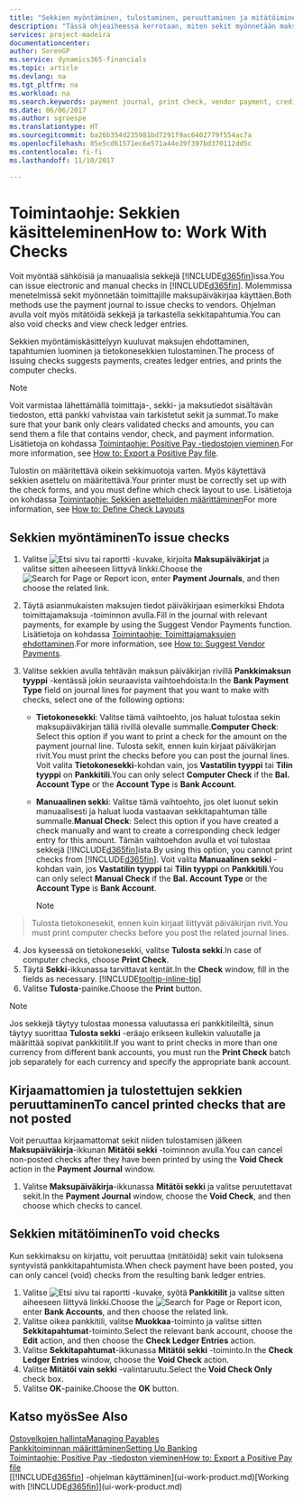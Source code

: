 ```yaml
---
title: "Sekkien myöntäminen, tulostaminen, peruuttaminen ja mitätöiminen| Microsoft Docs"
description: "Tässä ohjeaiheessa kerrotaan, miten sekit myönnetään maksupäiväkirjan avulla, tulostetaan ja mitätöidään tai miten sekkitapahtumia tarkastellaan Dynamics 365:ssä."
services: project-madeira
documentationcenter: 
author: SorenGP
ms.service: dynamics365-financials
ms.topic: article
ms.devlang: na
ms.tgt_pltfrm: na
ms.workload: na
ms.search.keywords: payment journal, print check, vendor payment, creditor, debt, balance due, AP
ms.date: 06/06/2017
ms.author: sgroespe
ms.translationtype: HT
ms.sourcegitcommit: ba26b354d235981bd7291f9ac6402779f554ac7a
ms.openlocfilehash: 85e5cd61571ec6e571a44e39f397bd370112dd5c
ms.contentlocale: fi-fi
ms.lasthandoff: 11/10/2017

---
```

# <a name="how-to-work-with-checks"></a><span data-ttu-id="9b32a-103">Toimintaohje: Sekkien käsitteleminen</span><span class="sxs-lookup"><span data-stu-id="9b32a-103">How to: Work With Checks</span></span>
<span data-ttu-id="9b32a-104">Voit myöntää sähköisiä ja manuaalisia sekkejä [!INCLUDE[d365fin](includes/d365fin_md.md)]issa.</span><span class="sxs-lookup"><span data-stu-id="9b32a-104">You can issue electronic and manual checks in [!INCLUDE[d365fin](includes/d365fin_md.md)].</span></span> <span data-ttu-id="9b32a-105">Molemmissa menetelmissä sekit myönnetään toimittajille maksupäiväkirjaa käyttäen.</span><span class="sxs-lookup"><span data-stu-id="9b32a-105">Both methods use the payment journal to issue checks to vendors.</span></span> <span data-ttu-id="9b32a-106">Ohjelman avulla voit myös mitätöidä sekkejä ja tarkastella sekkitapahtumia.</span><span class="sxs-lookup"><span data-stu-id="9b32a-106">You can also void checks and view check ledger entries.</span></span>

<span data-ttu-id="9b32a-107">Sekkien myöntämiskäsittelyyn kuuluvat maksujen ehdottaminen, tapahtumien luominen ja tietokonesekkien tulostaminen.</span><span class="sxs-lookup"><span data-stu-id="9b32a-107">The process of issuing checks suggests payments, creates ledger entries, and prints the computer checks.</span></span>

> [!NOTE]  
>   <span data-ttu-id="9b32a-108">Voit varmistaa lähettämällä toimittaja-, sekki- ja maksutiedot sisältävän tiedoston, että pankki vahvistaa vain tarkistetut sekit ja summat.</span><span class="sxs-lookup"><span data-stu-id="9b32a-108">To make sure that your bank only clears validated checks and amounts, you can send them a file that contains vendor, check, and payment information.</span></span> <span data-ttu-id="9b32a-109">Lisätietoja on kohdassa [Toimintaohje: Positive Pay -tiedostojen vieminen](finance-how-positive-pay.md).</span><span class="sxs-lookup"><span data-stu-id="9b32a-109">For more information, see [How to: Export a Positive Pay file](finance-how-positive-pay.md).</span></span>

<span data-ttu-id="9b32a-110">Tulostin on määritettävä oikein sekkimuotoja varten. Myös käytettävä sekkien asettelu on määritettävä.</span><span class="sxs-lookup"><span data-stu-id="9b32a-110">Your printer must be correctly set up with the check forms, and you must define which check layout to use.</span></span> <span data-ttu-id="9b32a-111">Lisätietoja on kohdassa [Toimintaohje: Sekkien asetteluiden määrittäminen](finance-how-define-check-layouts.md)</span><span class="sxs-lookup"><span data-stu-id="9b32a-111">For more information, see [How to: Define Check Layouts](finance-how-define-check-layouts.md)</span></span>

## <a name="to-issue-checks"></a><span data-ttu-id="9b32a-112">Sekkien myöntäminen</span><span class="sxs-lookup"><span data-stu-id="9b32a-112">To issue checks</span></span>
1. <span data-ttu-id="9b32a-113">Valitse ![Etsi sivu tai raportti](media/ui-search/search_small.png "Etsi sivu tai raportti -kuvake") -kuvake, kirjoita **Maksupäiväkirjat** ja valitse sitten aiheeseen liittyvä linkki.</span><span class="sxs-lookup"><span data-stu-id="9b32a-113">Choose the ![Search for Page or Report](media/ui-search/search_small.png "Search for Page or Report icon") icon, enter **Payment Journals**, and then choose the related link.</span></span>
2. <span data-ttu-id="9b32a-114">Täytä asianmukaisten maksujen tiedot päiväkirjaan esimerkiksi Ehdota toimittajamaksuja -toiminnon avulla.</span><span class="sxs-lookup"><span data-stu-id="9b32a-114">Fill in the journal with relevant payments, for example by using the Suggest Vendor Payments function.</span></span> <span data-ttu-id="9b32a-115">Lisätietoja on kohdassa [Toimintaohje: Toimittajamaksujen ehdottaminen](payables-how-suggest-vendor-payments.md).</span><span class="sxs-lookup"><span data-stu-id="9b32a-115">For more information, see [How to: Suggest Vendor Payments](payables-how-suggest-vendor-payments.md).</span></span>
3. <span data-ttu-id="9b32a-116">Valitse sekkien avulla tehtävän maksun päiväkirjan rivillä **Pankkimaksun tyyppi** -kentässä jokin seuraavista vaihtoehdoista:</span><span class="sxs-lookup"><span data-stu-id="9b32a-116">In the **Bank Payment Type** field on journal lines for payment that you want to make with checks, select one of the following options:</span></span>

   * <span data-ttu-id="9b32a-117">**Tietokonesekki**: Valitse tämä vaihtoehto, jos haluat tulostaa sekin maksupäiväkirjan tällä rivillä olevalle summalle.</span><span class="sxs-lookup"><span data-stu-id="9b32a-117">**Computer Check**: Select this option if you want to print a check for the amount on the payment journal line.</span></span> <span data-ttu-id="9b32a-118">Tulosta sekit, ennen kuin kirjaat päiväkirjan rivit.</span><span class="sxs-lookup"><span data-stu-id="9b32a-118">You must print the checks before you can post the journal lines.</span></span> <span data-ttu-id="9b32a-119">Voit valita **Tietokonesekki**-kohdan vain, jos **Vastatilin tyyppi** tai **Tilin tyyppi** on **Pankkitili**.</span><span class="sxs-lookup"><span data-stu-id="9b32a-119">You can only select **Computer Check** if the **Bal. Account Type** or the **Account Type** is **Bank Account**.</span></span>
   * <span data-ttu-id="9b32a-120">**Manuaalinen sekki**: Valitse tämä vaihtoehto, jos olet luonut sekin manuaalisesti ja haluat luoda vastaavan sekkitapahtuman tälle summalle.</span><span class="sxs-lookup"><span data-stu-id="9b32a-120">**Manual Check**: Select this option if you have created a check manually and want to create a corresponding check ledger entry for this amount.</span></span> <span data-ttu-id="9b32a-121">Tämän vaihtoehdon avulla et voi tulostaa sekkejä [!INCLUDE[d365fin](includes/d365fin_md.md)]ista.</span><span class="sxs-lookup"><span data-stu-id="9b32a-121">By using this option, you cannot print checks from [!INCLUDE[d365fin](includes/d365fin_md.md)].</span></span> <span data-ttu-id="9b32a-122">Voit valita **Manuaalinen sekki** -kohdan vain, jos **Vastatilin tyyppi** tai **Tilin tyyppi** on **Pankkitili**.</span><span class="sxs-lookup"><span data-stu-id="9b32a-122">You can only select **Manual Check** if the **Bal. Account Type** or the **Account Type** is **Bank Account**.</span></span>

     > [!NOTE]  
>   <span data-ttu-id="9b32a-123">Tulosta tietokonesekit, ennen kuin kirjaat liittyvät päiväkirjan rivit.</span><span class="sxs-lookup"><span data-stu-id="9b32a-123">You must print computer checks before you post the related journal lines.</span></span>
4. <span data-ttu-id="9b32a-124">Jos kyseessä on tietokonesekki, valitse **Tulosta sekki**.</span><span class="sxs-lookup"><span data-stu-id="9b32a-124">In case of computer checks, choose **Print Check**.</span></span>
5. <span data-ttu-id="9b32a-125">Täytä **Sekki**-ikkunassa tarvittavat kentät.</span><span class="sxs-lookup"><span data-stu-id="9b32a-125">In the **Check** window, fill in the fields as necessary.</span></span> [!INCLUDE[tooltip-inline-tip](includes/tooltip-inline-tip_md.md)]
6. <span data-ttu-id="9b32a-126">Valitse **Tulosta**-painike.</span><span class="sxs-lookup"><span data-stu-id="9b32a-126">Choose the **Print** button.</span></span>

> [!NOTE]  
>   <span data-ttu-id="9b32a-127">Jos sekkejä täytyy tulostaa monessa valuutassa eri pankkitileiltä, sinun täytyy suorittaa **Tulosta sekki** -eräajo erikseen kullekin valuutalle ja määrittää sopivat pankkitilit.</span><span class="sxs-lookup"><span data-stu-id="9b32a-127">If you want to print checks in more than one currency from different bank accounts, you must run the **Print Check** batch job separately for each currency and specify the appropriate bank account.</span></span>

## <a name="to-cancel-printed-checks-that-are-not-posted"></a><span data-ttu-id="9b32a-128">Kirjaamattomien ja tulostettujen sekkien peruuttaminen</span><span class="sxs-lookup"><span data-stu-id="9b32a-128">To cancel printed checks that are not posted</span></span>
<span data-ttu-id="9b32a-129">Voit peruuttaa kirjaamattomat sekit niiden tulostamisen jälkeen **Maksupäiväkirja**-ikkunan **Mitätöi sekki** -toiminnon avulla.</span><span class="sxs-lookup"><span data-stu-id="9b32a-129">You can cancel non-posted checks after they have been printed by using the **Void Check** action in the **Payment Journal** window.</span></span>

1. <span data-ttu-id="9b32a-130">Valitse **Maksupäiväkirja**-ikkunassa **Mitätöi sekki** ja valitse peruutettavat sekit.</span><span class="sxs-lookup"><span data-stu-id="9b32a-130">In the **Payment Journal** window, choose the **Void Check**, and then choose which checks to cancel.</span></span>

## <a name="to-void-checks"></a><span data-ttu-id="9b32a-131">Sekkien mitätöiminen</span><span class="sxs-lookup"><span data-stu-id="9b32a-131">To void checks</span></span>
<span data-ttu-id="9b32a-132">Kun sekkimaksu on kirjattu, voit peruuttaa (mitätöidä) sekit vain tuloksena syntyvistä pankkitapahtumista.</span><span class="sxs-lookup"><span data-stu-id="9b32a-132">When check payment have been posted, you can only cancel (void) checks from the resulting bank ledger entries.</span></span>

1. <span data-ttu-id="9b32a-133">Valitse ![Etsi sivu tai raportti](media/ui-search/search_small.png "Etsi sivu tai raportti -kuvake") -kuvake, syötä **Pankkitilit** ja valitse sitten aiheeseen liittyvä linkki.</span><span class="sxs-lookup"><span data-stu-id="9b32a-133">Choose the ![Search for Page or Report](media/ui-search/search_small.png "Search for Page or Report icon") icon, enter **Bank Accounts**, and then choose the related link.</span></span>
2. <span data-ttu-id="9b32a-134">Valitse oikea pankkitili, valitse **Muokkaa**-toiminto ja valitse sitten **Sekkitapahtumat**-toiminto.</span><span class="sxs-lookup"><span data-stu-id="9b32a-134">Select the relevant bank account, choose the **Edit** action, and then choose the **Check Ledger Entries** action.</span></span>
3. <span data-ttu-id="9b32a-135">Valitse **Sekkitapahtumat**-ikkunassa **Mitätöi sekki** -toiminto.</span><span class="sxs-lookup"><span data-stu-id="9b32a-135">In the **Check Ledger Entries** window, choose the **Void Check** action.</span></span>
4. <span data-ttu-id="9b32a-136">Valitse **Mitätöi vain sekki** -valintaruutu.</span><span class="sxs-lookup"><span data-stu-id="9b32a-136">Select the **Void Check Only** check box.</span></span>
5. <span data-ttu-id="9b32a-137">Valitse **OK**-painike.</span><span class="sxs-lookup"><span data-stu-id="9b32a-137">Choose the **OK** button.</span></span>

## <a name="see-also"></a><span data-ttu-id="9b32a-138">Katso myös</span><span class="sxs-lookup"><span data-stu-id="9b32a-138">See Also</span></span>
[<span data-ttu-id="9b32a-139">Ostovelkojen hallinta</span><span class="sxs-lookup"><span data-stu-id="9b32a-139">Managing Payables</span></span>](payables-manage-payables.md)  
[<span data-ttu-id="9b32a-140">Pankkitoiminnan määrittäminen</span><span class="sxs-lookup"><span data-stu-id="9b32a-140">Setting Up Banking</span></span>](bank-setup-banking.md)  
[<span data-ttu-id="9b32a-141">Toimintaohje: Positive Pay -tiedoston vieminen</span><span class="sxs-lookup"><span data-stu-id="9b32a-141">How to: Export a Positive Pay file</span></span>](finance-how-positive-pay.md)  
<span data-ttu-id="9b32a-142">[[!INCLUDE[d365fin](includes/d365fin_md.md)] -ohjelman käyttäminen](ui-work-product.md)</span><span class="sxs-lookup"><span data-stu-id="9b32a-142">[Working with [!INCLUDE[d365fin](includes/d365fin_md.md)]](ui-work-product.md)</span></span>  

